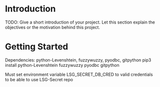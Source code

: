 # Introduction 
TODO: Give a short introduction of your project. Let this section explain the objectives or the motivation behind this project. 

# Getting Started
Dependencies: python-Levenshtein, fuzzywuzzy, pyodbc, gitpython
pip3 install python-Levenshtein fuzzywuzzy pyodbc gitpython

Must set environment variable LSG_SECRET_DB_CRED to valid credentials to be able to use LSG-Secret repo
